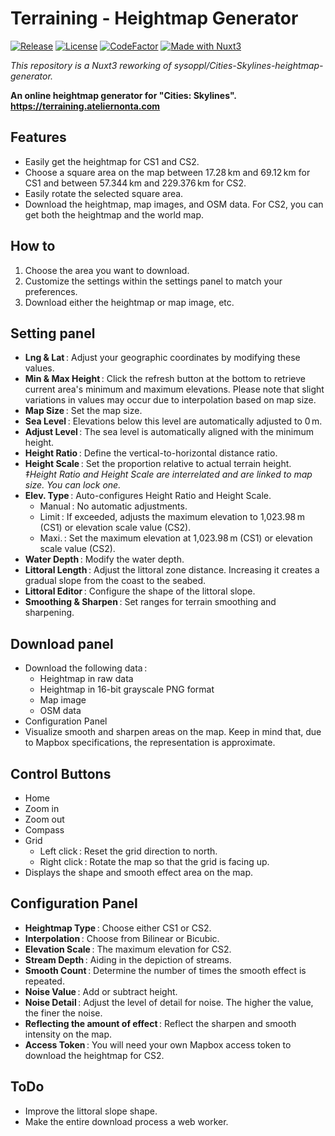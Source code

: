 # Terraining - Heightmap Generator

[![Release](https://img.shields.io/github/v/release/nonta1234/terraining-heightmap-generator)](https://github.com/nonta1234/terraining-heightmap-generator/releases)
[![License](https://img.shields.io/github/license/nonta1234/terraining-heightmap-generator)](./LICENSE)
[![CodeFactor](https://www.codefactor.io/repository/github/nonta1234/terraining-heightmap-generator/badge)](https://www.codefactor.io/repository/github/nonta1234/terraining-heightmap-generator)
[![Made with Nuxt3](https://img.shields.io/badge/Nuxt_3-%2318181B?logo=nuxt.js)](https://nuxt.com)

*This repository is a Nuxt3 reworking of sysoppl/Cities-Skylines-heightmap-generator.*

**An online heightmap generator for "Cities: Skylines".**  
**https://terraining.ateliernonta.com**

## Features

- Easily get the heightmap for CS1 and CS2.
- Choose a square area on the map between 17.28&ThinSpace;km and 69.12&ThinSpace;km for CS1 and between 57.344&ThinSpace;km and 229.376&ThinSpace;km for CS2.
- Easily rotate the selected square area.
- Download the heightmap, map images, and OSM data. For CS2, you can get both the heightmap and the world map.

## How to

1. Choose the area you want to download.
1. Customize the settings within the settings panel to match your preferences.
1. Download either the heightmap or map image, etc.

## Setting panel

- **Lng & Lat**&ThinSpace;: Adjust your geographic coordinates by modifying these values.
- **Min & Max Height**&ThinSpace;: Click the refresh button at the bottom to retrieve current area's minimum and maximum elevations. Please note that slight variations in values may occur due to interpolation based on map size.
- **Map Size**&ThinSpace;: Set the map size.
- **Sea Level**&ThinSpace;: Elevations below this level are automatically adjusted to 0&ThinSpace;m.
- **Adjust Level**&ThinSpace;: The sea level is automatically aligned with the minimum height.
- **Height Ratio**&ThinSpace;: Define the vertical-to-horizontal distance ratio.
- **Height Scale**&ThinSpace;: Set the proportion relative to actual terrain height.  
*‡Height Ratio and Height Scale are interrelated and are linked to map size. You can lock one.*
- **Elev. Type**&ThinSpace;: Auto-configures Height Ratio and Height Scale.
  * Manual&ThinSpace;: No automatic adjustments.
  * Limit&ThinSpace;: If exceeded, adjusts the maximum elevation to 1,023.98&ThinSpace;m (CS1) or elevation scale value (CS2). 
  * Maxi.&ThinSpace;: Set the maximum elevation at 1,023.98&ThinSpace;m (CS1) or elevation scale value (CS2).
- **Water Depth**&ThinSpace;: Modify the water depth.
- **Littoral Length**&ThinSpace;: Adjust the littoral zone distance. Increasing it creates a gradual slope from the coast to the seabed.
- **Littoral Editor**&ThinSpace;: Configure the shape of the littoral slope.
- **Smoothing & Sharpen**&ThinSpace;: Set ranges for terrain smoothing and sharpening.

## Download panel

- Download the following data&ThinSpace;:
  * Heightmap in raw data
  * Heightmap in 16-bit grayscale PNG format
  * Map image
  * OSM data
- Configuration Panel
- Visualize smooth and sharpen areas on the map. Keep in mind that, due to Mapbox specifications, the representation is approximate.

## Control Buttons

- Home
- Zoom in
- Zoom out
- Compass
- Grid
  * Left click&ThinSpace;: Reset the grid direction to north.
  * Right click&ThinSpace;: Rotate the map so that the grid is facing up.
- Displays the shape and smooth effect area on the map.

## Configuration Panel

- **Heightmap Type**&ThinSpace;: Choose either CS1 or CS2.
- **Interpolation**&ThinSpace;: Choose from Bilinear or Bicubic.
- **Elevation Scale**&ThinSpace;: The maximum elevation for CS2.
- **Stream Depth**&ThinSpace;: Aiding in the depiction of streams.
- **Smooth Count**&ThinSpace;: Determine the number of times the smooth effect is repeated.
- **Noise Value**&ThinSpace;: Add or subtract height.
- **Noise Detail**&ThinSpace;: Adjust the level of detail for noise. The higher the value, the finer the noise.
- **Reflecting the amount of effect**&ThinSpace;: Reflect the sharpen and smooth intensity on the map.
- **Access Token**&ThinSpace;: You will need your own Mapbox access token to download the heightmap for CS2.

## ToDo

- Improve the littoral slope shape.
- Make the entire download process a web worker.
